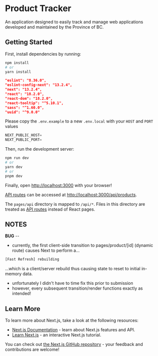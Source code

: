# Product Tracker

An application designed to easily track and manage web applications developed and maintained by the Province of BC.

## Getting Started

First, install dependencies by running:

```bash
npm install
# or
yarn install
```

```JSON
"eslint": "8.36.0",
"eslint-config-next": "13.2.4",
"next": "13.2.4",
"react": "18.2.0",
"react-dom": "18.2.0",
"react-tooltip": "^5.10.1",
"sass": "^1.60.0",
"uuid": "^9.0.0"
```

Please copy the `.env.example` to a new `.env.local` with your `HOST` and `PORT` values
```js
NEXT_PUBLIC_HOST=
NEXT_PUBLIC_PORT=
```
Then, run the development server:

```bash
npm run dev
# or
yarn dev
# or
pnpm dev
```

Finally, open [http://localhost:3000](http://localhost:3000) with your browser!

[API routes](https://nextjs.org/docs/api-routes/introduction) can be accessed at [http://localhost:3000/api/products](http://localhost:3000/api/products).

The `pages/api` directory is mapped to `/api/*`. Files in this directory are treated as [API routes](https://nextjs.org/docs/api-routes/introduction) instead of React pages.

## NOTES

**BUG** -- 
- currently, the first client-side transition to pages/product/[id] (dynamic route) causes Next to perform a...
```bash
[Fast Refresh] rebuilding
```
...which is a client/server rebuild thus causing state to reset to initial in-memory data.
- unfortunately I didn't have to time fix this prior to submission
- however, every subsequent transition/render functions exactly as intended! 

## Learn More

To learn more about Next.js, take a look at the following resources:

- [Next.js Documentation](https://nextjs.org/docs) - learn about Next.js features and API.
- [Learn Next.js](https://nextjs.org/learn) - an interactive Next.js tutorial.

You can check out [the Next.js GitHub repository](https://github.com/vercel/next.js/) - your feedback and contributions are welcome!